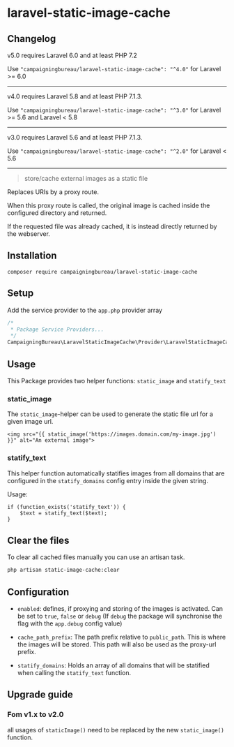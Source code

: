 # laravel-static-image-cache

## Changelog

v5.0 requires Laravel 6.0 and at least PHP 7.2

Use `"campaigningbureau/laravel-static-image-cache": "^4.0"` for Laravel >= 6.0

---

v4.0 requires Laravel 5.8 and at least PHP 7.1.3.

Use `"campaigningbureau/laravel-static-image-cache": "^3.0"` for Laravel >= 5.6 and Laravel < 5.8

---

v3.0 requires Laravel 5.6 and at least PHP 7.1.3.

Use `"campaigningbureau/laravel-static-image-cache": "^2.0"` for Laravel < 5.6

---

> store/cache external images as a static file

Replaces URIs by a proxy route.

When this proxy route is called, the original image is cached inside the configured directory and returned.

If the requested file was already cached, it is instead directly returned by the webserver.

## Installation

```
composer require campaigningbureau/laravel-static-image-cache
```

## Setup

Add the service provider to the `app.php` provider array
```php
/*
 * Package Service Providers...
 */
CampaigningBureau\LaravelStaticImageCache\Provider\LaravelStaticImageCacheProvider::class,
```

## Usage

This Package provides two helper functions: `static_image` and `statify_text`

### static_image

The `static_image`-helper can be used to generate the static file url for a given image url.

```blade
<img src="{{ static_image('https://images.domain.com/my-image.jpg') }}" alt="An external image">
```

### statify_text

This helper function automatically statifies images from all domains that are configured in the `statify_domains` config entry inside the given string.

Usage:

```blade
if (function_exists('statify_text')) {
    $text = statify_text($text);
}
```

## Clear the files
To clear all cached files manually you can use an artisan task.
```bash
php artisan static-image-cache:clear
```

## Configuration

- `enabled`: defines, if proxying and storing of the images is activated. Can be set to `true`, `false` or `debug` (If `debug` the package will synchronise the flag with the `app.debug` config value)

- `cache_path_prefix`: The path prefix relative to `public_path`. This is where the images will be stored. This path will also be used as the proxy-url prefix.

- `statify_domains`: Holds an array of all domains that will be statified when calling the `statify_text` function.

## Upgrade guide

### Fom v1.x to v2.0

all usages of `staticImage()` need to be replaced by the new `static_image()` function.
